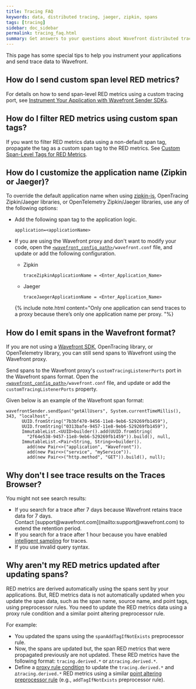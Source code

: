```yaml
---
title: Tracing FAQ
keywords: data, distributed tracing, jaeger, zipkin, spans
tags: [tracing]
sidebar: doc_sidebar
permalink: tracing_faq.html
summary: Get answers to your questions about Wavefront distributed tracing
---
```

This page has some special tips to help you instrument your applications and send trace data to Wavefront.

## How do I send custom span level RED metrics?

For details on how to send span-level RED metrics using a custom tracing port, see [Instrument Your Application with Wavefront Sender SDKs](tracing_instrumenting_frameworks.html#instrument-your-application-with-wavefront-sender-sdks).

## How do I filter RED metrics using custom span tags?

If you want to filter RED metrics data using a non-default span tag, propagate the tag as a custom span tag to the RED metrics. See [Custom Span-Level Tags for RED Metrics](tracing_customize_spans_and_alerts.html).

## How do I customize the application name (Zipkin or Jaeger)?

To override the default application name when using [zipkin-js](https://github.com/openzipkin/zipkin-js), OpenTracing Zipkin/Jaeger libraries, or OpenTelemetry Zipkin/Jaeger libraries, use any of the following options:

* Add the following span tag to the application logic.
  ```
  application=<applicationName>
  ```

* If you are using the Wavefront proxy and don't want to modify your code, open the [`<wavefront_config_path>`](proxies_configuring.html#paths)`/wavefront.conf` file, and update or add the following configuration.
  * Zipkin
    ```
    traceZipkinApplicationName = <Enter_Application_Name>
    ```
  * Jaeger
    ```
    traceJaegerApplicationName = <Enter_Application_Name>
    ```
  {% include note.html content="Only one application can send traces to a proxy because there’s only one application name per proxy. "%}
  
## How do I emit spans in the Wavefront format?

If you are not using a [Wavefront SDK](wavefront_sdks.html), OpenTracing library, or OpenTelemetry library, you can still send spans to Wavefront using the Wavefront proxy.

Send spans to the Wavefront proxy's `customTracingListenerPorts` port in the Wavefront spans format. Open the [`<wavefront_config_path>`](proxies_configuring.html#paths)`/wavefront.conf` file, and update or add the `customTracingListenerPorts` property.

Given below is an example of the Wavefront span format:
```
wavefrontSender.sendSpan("getAllUsers", System.currentTimeMillis(), 343, "localhost",
      UUID.fromString("7b3bf470-9456-11e8-9eb6-529269fb1459"),
      UUID.fromString("0313bafe-9457-11e8-9eb6-529269fb1459"),
      ImmutableList.<UUID>builder().add(UUID.fromString(
        "2f64e538-9457-11e8-9eb6-529269fb1459")).build(), null,
      ImmutableList.<Pair<String, String>>builder().
        add(new Pair<>("application", "Wavefront")).
        add(new Pair<>("service", "myService")).
        add(new Pair<>("http.method", "GET")).build(), null);
```

## Why don't I see trace results on the Traces Browser?

You might not see search results:
<ul>
  <li markdown="span">
    If you search for a trace after 7 days because Wavefront retains trace data for 7 days. <br/>Contact [support@wavefront.com](mailto:support@wavefront.com) to extend the retention period.
  </li>
  <li>
    If you search for a trace after 1 hour because you have enabled <a href="trace_data_sampling.html">intelligent sampling</a> for traces.
  </li>
  <li>
    If you use invalid query syntax.
  </li>
</ul>

## Why aren't my RED metrics updated after updating spans?

RED metrics are derived automatically using the spans sent by your applications. But, RED metrics data is not automatically updated when you update the span data, such as the span name, source name, and point tags, using preprocessor rules. You need to update the RED metrics data using a proxy rule condition and a similar point altering preprocessor rule.

For example:
  * You updated the spans using the `spanAddTagIfNotExists` preprocessor rule. 
  * Now, the spans are updated but, the span RED metrics that were propagated previously are not updated. These RED metrics have the following format: `tracing.derived.*` or `∆tracing.derived.*`.
  * Define a [proxy rule condition](proxies_preprocessor_rule_conditions.html) to update the `tracing.derived.*` and `∆tracing.derived.*` RED metrics using a similar [point altering preprocessor rule](proxies_preprocessor_rules.html#point-altering-rules) (e.g., `addTagIfNotExists` preprocessor rule).
  
